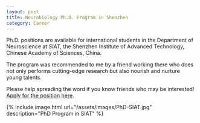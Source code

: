 ```yaml
---
layout: post
title: Neurobiology Ph.D. Program in Shenzhen
category: Career
---
```


Ph.D. positions are available for international students in the Department of
Neuroscience at *SIAT*, the Shenzhen Institute of Advanced Technology, Chinese
Academy of Sciences, China.

The program was recommended to me by a friend working there who does not only
performs cutting-edge research but also nourish and nurture young talents.

Please help spreading the word if you know friends who may be interested! [Apply
for the position here](http://english.siat.cas.cn/Education2017/Programs2017/).

{% include image.html
url="/assets/images/PhD-SIAT.jpg"
description="PhD Program in SIAT"
%}

